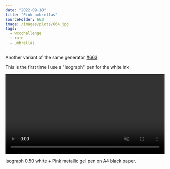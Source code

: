 ```yaml
---
date: "2022-09-18"
title: "Pink umbrellas"
sourceFolder: 663
image: /images/plots/664.jpg
tags:
  - wccchallenge
  - rain
  - umbrellas
---
```


Another variant of the same generator [#663](/plots/663).

This is the first time I use a "Isograph" pen for the white ink.

<video src="/images/plots/664timelapse.mp4" width="100%" controls autoplay muted loop></video>

Isograph 0.50 white + Pink metallic gel pen on A4 black paper.

